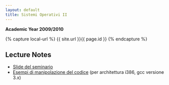 ```yaml
---
layout: default
title: Sistemi Operativi II
---
```

**Academic Year 2009/2010**    

{% capture local-url %}
{{ site.url }}{{ page.id }}
{% endcapture %}


Lecture Notes
-------------

* [Slide del seminario]({{local-url}}/seminario-elf-2009.pdf)
* [Esempi di manipolazione del codice]({{local-url}}/esempi-manipolazione-i386-gcc3.tar.gz) (per architettura i386, gcc versione 3.x)
